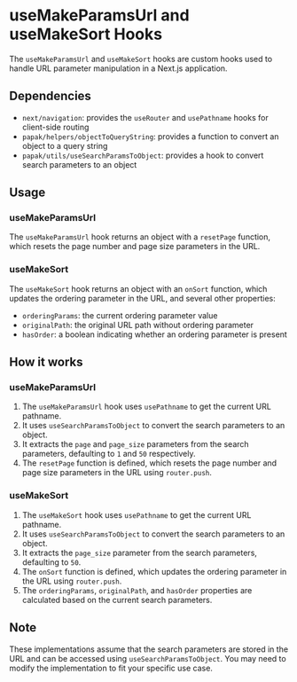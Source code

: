 # useMakeParamsUrl and useMakeSort Hooks

The `useMakeParamsUrl` and `useMakeSort` hooks are custom hooks used to handle URL parameter manipulation in a Next.js application.

## Dependencies

- `next/navigation`: provides the `useRouter` and `usePathname` hooks for client-side routing
- `papak/helpers/objectToQueryString`: provides a function to convert an object to a query string
- `papak/utils/useSearchParamsToObject`: provides a hook to convert search parameters to an object

## Usage

### useMakeParamsUrl

The `useMakeParamsUrl` hook returns an object with a `resetPage` function, which resets the page number and page size parameters in the URL.

### useMakeSort

The `useMakeSort` hook returns an object with an `onSort` function, which updates the ordering parameter in the URL, and several other properties:

- `orderingParams`: the current ordering parameter value
- `originalPath`: the original URL path without ordering parameter
- `hasOrder`: a boolean indicating whether an ordering parameter is present

## How it works

### useMakeParamsUrl

1. The `useMakeParamsUrl` hook uses `usePathname` to get the current URL pathname.
2. It uses `useSearchParamsToObject` to convert the search parameters to an object.
3. It extracts the `page` and `page_size` parameters from the search parameters, defaulting to `1` and `50` respectively.
4. The `resetPage` function is defined, which resets the page number and page size parameters in the URL using `router.push`.

### useMakeSort

1. The `useMakeSort` hook uses `usePathname` to get the current URL pathname.
2. It uses `useSearchParamsToObject` to convert the search parameters to an object.
3. It extracts the `page_size` parameter from the search parameters, defaulting to `50`.
4. The `onSort` function is defined, which updates the ordering parameter in the URL using `router.push`.
5. The `orderingParams`, `originalPath`, and `hasOrder` properties are calculated based on the current search parameters.

## Note

These implementations assume that the search parameters are stored in the URL and can be accessed using `useSearchParamsToObject`. You may need to modify the implementation to fit your specific use case.
